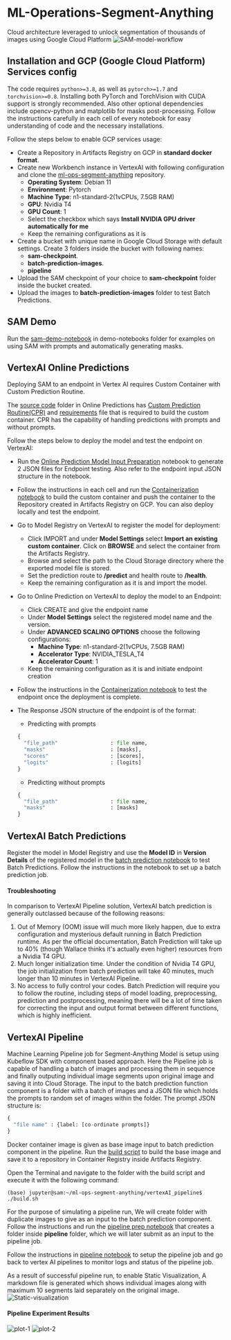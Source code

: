 # ML-Operations-Segment-Anything
Cloud architecture leveraged to unlock segmentation of thousands of images using Google Cloud Platform
![SAM-model-workflow](demo-notebooks/images/sam_workflow.png?raw=true)

## Installation and GCP (Google Cloud Platform) Services config
The code requires `python>=3.8`, as well as `pytorch>=1.7` and `torchvision>=0.8`. Installing both PyTorch and TorchVision with CUDA support is strongly recommended. Also other optional dependencies include opencv-python and matplotlib for masks post-processing. Follow the instructions carefully in each cell of every notebook for easy understanding of code and the necessary installations.

Follow the steps below to enable GCP services usage:
+ Create a Repository in Artifacts Registry on GCP in **standard docker format**.
+ Create new Workbench instance in VertexAI with following configuration and clone the [ml-ops-segment-anything](https://github.com/objectcomputing/ml-ops-segment-anything/tree/main) repository.
  - **Operating System**: Debian 11
  - **Environment**: Pytorch
  - **Machine Type**: n1-standard-2(1vCPUs, 7.5GB RAM)
  - **GPU**: Nvidia T4
  - **GPU Count**: 1
  - Select the checkbox which says **Install NVIDIA GPU driver automatically for me**
  - Keep the remaining configurations as it is
+ Create a bucket with unique name in Google Cloud Storage with default settings. Create 3 folders inside the bucket with following names:
  - **sam-checkpoint**.
  - **batch-prediction-images**.
  - **pipeline**
+ Upload the SAM checkpoint of your choice to **sam-checkpoint** folder inside the bucket created.
+ Upload the images to **batch-prediction-images** folder to test Batch Predictions.

## SAM Demo
Run the [sam-demo-notebook](https://github.com/objectcomputing/ml-ops-segment-anything/blob/dev/demo-notebooks/sam-demo.ipynb) in demo-notebooks folder for examples on using SAM with prompts and automatically generating masks.

## VertexAI Online Predictions
Deploying SAM to an endpoint in Vertex AI requires Custom Container with Custom Prediction Routine.

The [source code](https://github.com/objectcomputing/ml-ops-segment-anything/tree/dev/vertexAI_online_predictions/src) folder in Online Predictions has [Custom Prediction Routine(CPR)](https://github.com/objectcomputing/ml-ops-segment-anything/blob/dev/vertexAI_online_predictions/src/custom_sam_predictor.py) and [requirements](https://github.com/objectcomputing/ml-ops-segment-anything/blob/dev/vertexAI_online_predictions/src/requirements.txt) file that is required to build the custom container. CPR has the capability of handling predictions with prompts and without prompts. 

Follow the steps below to deploy the model and test the endpoint on VertexAI:

+ Run the [Online Prediction Model Input Preparation](https://github.com/objectcomputing/ml-ops-segment-anything/blob/dev/vertexAI_online_predictions/online_predict_model_input_prep.ipynb) notebook to generate 2 JSON files for Endpoint testing. Also refer to the endpoint input JSON structure in the notebook.
+ Follow the instructions in each cell and run the [Containerization notebook](https://github.com/objectcomputing/ml-ops-segment-anything/blob/dev/vertexAI_online_predictions/containerise-deploy.ipynb) to build the custom container and push the container to the Repository created in Artifacts Registry on GCP. You can also deploy locally and test the endpoint.
+ Go to Model Registry on VertexAI to register the model for deployment:
  - Click IMPORT and under **Model Settings** select **Import an existing custom container**. Click on **BROWSE** and select the container from the Artifacts Registry.
  - Browse and select the path to the Cloud Storage directory where the exported model file is stored.
  - Set the prediction route to **/predict** and health route to **/health**.
  - Keep the remaining configuration as it is and import the model.
+ Go to Online Prediction on VertexAI to deploy the model to an Endpoint:
  - Click CREATE and give the endpoint name
  - Under **Model Settings** select the registered model name and the version.
  - Under **ADVANCED SCALING OPTIONS** choose the following configurations:
    * **Machine Type**: n1-standard-2(1vCPUs, 7.5GB RAM)
    * **Accelerator Type**: NVIDIA_TESLA_T4
    * **Accelerator Count**: 1
  - Keep the remaining configuration as it is and initiate endpoint creation
+ Follow the instructions in the [Containerization notebook](https://github.com/objectcomputing/ml-ops-segment-anything/blob/dev/vertexAI_online_predictions/containerise-deploy.ipynb) to test the endpoint once the deployment is complete.
+ The Response JSON structure of the endpoint is of the format:
  - Predicting with prompts
  ```python
  {
    "file_path"                 : file name,
    "masks"                     : [masks],
    "scores"                    : [scores],
    "logits"                    : [logits]
  }
  ```
  
  - Predicting without prompts
  ```python
  {
    "file_path"                 : file name,
    "masks"                     : [masks]
  }
  ```
## VertexAI Batch Predictions
Register the model in Model Registry and use the **Model ID** in **Version Details** of the registered model in the [batch prediction notebook](https://github.com/objectcomputing/ml-ops-segment-anything/blob/dev/vertexAI_batch_prediction/batch_prediction.ipynb) to test Batch Predictions. Follow the instructions in the notebook to set up a batch prediction job.

#### Troubleshooting
In comparison to VertexAI Pipeline solution, VertexAI batch prediction is generally outclassed because of the following reasons:

1. Out of Memory (OOM) issue will much more likely happen, due to extra configuration and mysterious default running in Batch Prediction runtime. As per the official documentation, Batch Prediction will take up to 40% (though Wallace thinks it's actually even higher) resources from a Nvidia T4 GPU.
2. Much longer initialization time. Under the condition of Nvidia T4 GPU, the job initialization from batch prediction will take 40 minutes, much longer than 10 minutes in VertexAI Pipeline.
3. No access to fully control your codes. Batch Prediction will require you to follow the routine, including steps of model loading, preprocessing, prediction and postprocessing, meaning there will be a lot of time taken for correcting the input and output format between different functions, which is highly inefficient. 

## VertexAI Pipeline
Machine Learning Pipeline job for Segment-Anything Model is setup using Kubeflow SDK with component based approach. Here the Pipeline job is capable of handling a batch of images and processing them in sequence and finally outputing individual image segments upon original image and saving it into Cloud Storage. The input to the batch prediction function component is a folder with a batch of images and a JSON file which holds the prompts to random set of images within the folder.
The prompt JSON structure is:
```python
{
  "file name" : {label: [co-ordinate prompts]}
}
```

Docker container image is given as base image input to batch prediction component in the pipeline. Run the [build script](https://github.com/objectcomputing/ml-ops-segment-anything/blob/dev/vertexAI_pipeline/build.sh) to build the base image and save it to a repository in Container Registry inside Artifacts Registry.

Open the Terminal and navigate to the folder with the build script and execute it with the following command:
```console
(base) jupyter@sam:~/ml-ops-segment-anything/vertexAI_pipeline$ ./build.sh
```
For the purpose of simulating a pipeline run, We will create folder with duplicate images to give as an input to the batch prediction component. Follow the instructions and run the [pipeline prep notebook](https://github.com/objectcomputing/ml-ops-segment-anything/blob/dev/vertexAI_pipeline/pipeline_exp_data_prep.ipynb) that creates a folder inside **pipeline** folder, which we will later submit as an input to the pipeline job.

Follow the instructions in [pipeline notebook](https://github.com/objectcomputing/ml-ops-segment-anything/blob/dev/vertexAI_pipeline/pipeline.ipynb) to setup the pipeline job and go back to vertex AI pipelines to monitor logs and status of the pipeline job.

As a result of successful pipeline run, to enable Static Visualization, A markdown file is generated which shows individual images along with maximum 10 segments laid separately on the original image.
![Static-visualization](demo-notebooks/images/static_visualization.png?raw=true)

#### Pipeline Experiment Results
![plot-1](demo-notebooks/images/plot_1.png?raw=true) ![plot-2](demo-notebooks/images/plot_2.png?raw=true)





